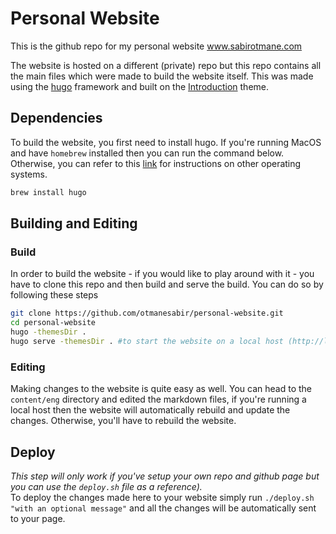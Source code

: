 # Personal Website

This is the github repo for my personal website www.sabirotmane.com

The website is hosted on a different (private) repo but this repo contains all the main files which were made to build the website itself.
This was made using the [hugo](https://gohugo.io/) framework and built on the [Introduction](https://themes.gohugo.io/hugo-theme-introduction/) theme.

## Dependencies

To build the website, you first need to install hugo. If you're running MacOS and have `homebrew` installed then you can run the command below. Otherwise, you can refer to this [link](https://gohugo.io/getting-started/installing/) for instructions on other operating systems.

```bash
brew install hugo
```

## Building and Editing

### Build

In order to build the website - if you would like to play around with it - you have to clone this repo and then build and serve the build. You can do so by following these steps

```bash
git clone https://github.com/otmanesabir/personal-website.git
cd personal-website
hugo -themesDir .
hugo serve -themesDir . #to start the website on a local host (http://localhost:1313/)
```

### Editing

Making changes to the website is quite easy as well. You can head to the `content/eng` directory and edited the markdown files, if you're running a local host then the website will automatically rebuild and update the changes. Otherwise, you'll have to rebuild the website.

## Deploy

_This step will only work if you've setup your own repo and github page but you can use the `deploy.sh` file as a reference)._\
To deploy the changes made here to your website simply run `./deploy.sh "with an optional message"` and all the changes will be automatically sent to your page.

